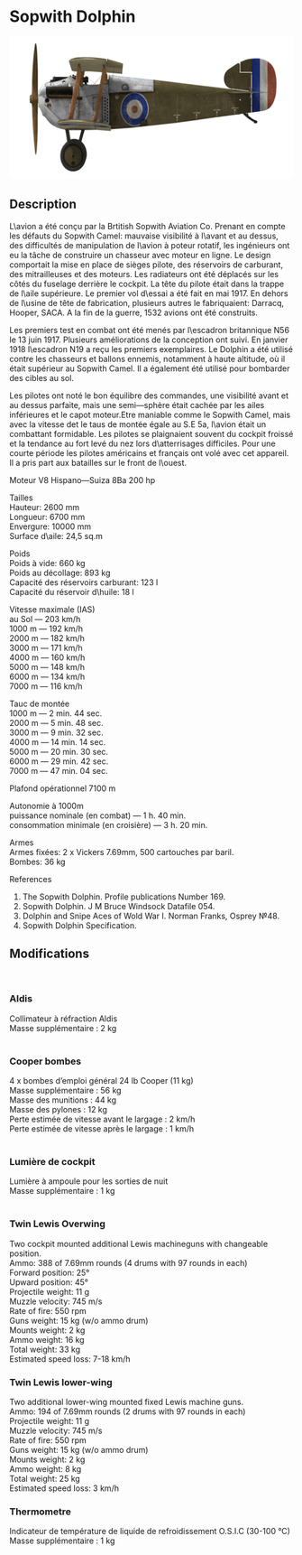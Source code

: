 # Sopwith Dolphin  
  
![sopdolphin](../images/sopdolphin.png)  
  
## Description  
  
L\avion a été conçu par la Brtitish Sopwith Aviation Co. Prenant en compte les défauts du Sopwith Camel: mauvaise visibilité à l\avant et au dessus, des difficultés de manipulation de l\avion à poteur rotatif, les ingénieurs ont eu la tâche de construire un chasseur avec moteur en ligne. Le design comportait la mise en place de sièges pilote, des réservoirs de carburant, des mitrailleuses et des moteurs. Les radiateurs ont été déplacés sur les côtés du fuselage derrière le cockpit. La tête du pilote était dans la trappe de l\aile supérieure. Le premier vol d\essai a été fait en mai 1917. En dehors de l\usine de tête de fabrication, plusieurs autres le fabriquaient: Darracq, Hooper, SACA. A la fin de la guerre, 1532 avions ont été construits.  
  
Les premiers test en combat ont été menés par l\escadron britannique N56 le 13 juin 1917. Plusieurs améliorations de la conception ont suivi. En janvier 1918 l\escadron N19 a reçu les premiers exemplaires. Le Dolphin a été utilisé contre les chasseurs et ballons ennemis, notamment à haute altitude, où il était supérieur au Sopwith Camel. Il a également été utilisé pour bombarder des cibles au sol.  
  
Les pilotes ont noté le bon équilibre des commandes, une visibilité avant et au dessus parfaite, mais une semi—sphère était cachée par les ailes inférieures et le capot moteur.Etre maniable comme le Sopwith Camel, mais avec la vitesse det le taus de montée égale au S.E 5a, l\avion était un combattant formidable. Les pilotes se plaignaient souvent du cockpit froissé et la tendance au fort levé du nez lors d\atterrisages difficiles. Pour une courte période les pilotes américains et français ont volé avec cet appareil. Il a pris part aux batailles sur le front de l\ouest.  
  
  
Moteur V8 Hispano—Suiza 8Ba 200 hp  
  
Tailles  
Hauteur: 2600 mm  
Longueur: 6700 mm  
Envergure: 10000 mm  
Surface d\aile: 24,5 sq.m  
  
Poids  
Poids à vide: 660 kg  
Poids au décollage: 893 kg  
Capacité des réservoirs carburant: 123 l  
Capacité du réservoir d\huile: 18 l  
  
Vitesse maximale (IAS)  
au Sol — 203 km/h  
1000 m — 192 km/h  
2000 m — 182 km/h  
3000 m — 171 km/h  
4000 m — 160 km/h  
5000 m — 148 km/h  
6000 m — 134 km/h  
7000 m — 116 km/h  
  
Tauc de montée  
1000 m —  2 min. 44 sec.  
2000 m —  5 min. 48 sec.  
3000 m —  9 min. 32 sec.  
4000 m — 14 min. 14 sec.  
5000 m — 20 min. 30 sec.  
6000 m — 29 min. 42 sec.  
7000 m — 47 min. 04 sec.  
  
Plafond opérationnel 7100 m  
  
Autonomie à 1000m  
puissance nominale (en combat) — 1 h. 40 min.  
consommation minimale (en croisière) — 3 h. 20 min.  
  
Armes  
Armes fixées: 2 х Vickers 7.69mm, 500 cartouches par baril.  
Bombes:  36 kg  
  
References  
1) The Sopwith Dolphin. Profile publications Number 169.  
2) Sopwith Dolphin. J M Bruce Windsock Datafile 054.  
3) Dolphin and Snipe Aces of Wold War I. Norman Franks, Osprey №48.  
4) Sopwith Dolphin Specification.  
  
## Modifications  
  ﻿
  
### Aldis  
  
Collimateur à réfraction Aldis  
Masse supplémentaire : 2 kg  
  ﻿
  
### Cooper bombes  
  
4 x bombes d’emploi général 24 lb Cooper (11 kg)  
Masse supplémentaire : 56 kg  
Masse des munitions : 44 kg  
Masse des pylones : 12 kg  
Perte estimée de vitesse avant le largage : 2 km/h  
Perte estimée de vitesse après le largage : 1 km/h  
  ﻿
  
### Lumière de cockpit  
  
Lumière à ampoule pour les sorties de nuit  
Masse supplémentaire : 1 kg  
  ﻿
  
### Twin Lewis Overwing  
  
Two cockpit mounted additional Lewis machineguns with changeable position.  
Ammo: 388 of 7.69mm rounds (4 drums with 97 rounds in each)  
Forward position: 25°  
Upward position: 45°  
Projectile weight: 11 g  
Muzzle velocity: 745 m/s  
Rate of fire: 550 rpm  
Guns weight: 15 kg (w/o ammo drum)  
Mounts weight: 2 kg  
Ammo weight: 16 kg  
Total weight: 33 kg  
Estimated speed loss: 7-18 km/h  ﻿
  
### Twin Lewis lower-wing  
  
Two additional lower-wing mounted fixed Lewis machine guns.  
Ammo: 194 of 7.69mm rounds (2 drums with 97 rounds in each)  
Projectile weight: 11 g  
Muzzle velocity: 745 m/s  
Rate of fire: 550 rpm  
Guns weight: 15 kg (w/o ammo drum)  
Mounts weight: 2 kg  
Ammo weight: 8 kg  
Total weight: 25 kg  
Estimated speed loss: 3 km/h  ﻿
  
### Thermometre  
  
Indicateur de température de liquide de refroidissement O.S.I.C (30-100 °C)  
Masse supplémentaire : 1 kg  

